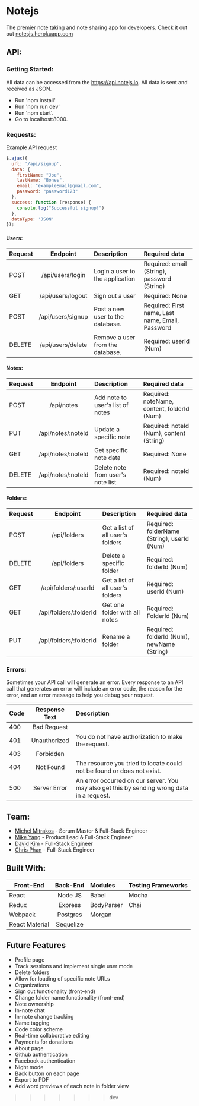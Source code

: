 # Notejs

The premier note taking and note sharing app for developers. Check it out out [notesjs.herokuapp.com](notesjs.herokuapp.com)

## API:
### Getting Started:
All data can be accessed from the https://api.notejs.io. All data is sent and received as JSON.

- Run 'npm install'
- Run 'npm run dev'
- Run 'npm start'.
- Go to localhost:8000.

### Requests:
Example API request

  ```javascript
  $.ajax({
    url: '/api/signup',
    data: {
      firstName: "Joe",
      lastName: "Bones",
      email: "exampleEmail@gmail.com",
      password: "password123"
    },
    success: function (response) {
      console.log("Successful signup!")
    },
    dataType: 'JSON'
  });
  ```

#### Users:
| Request | Endpoint              | Description                           | Required data                                    |
| ------- |:---------------------:| :-------------------------------------|:-------------------------------------------------|
| POST    | /api/users/login      | Login a user to the application       | Required: email (String), password (String)      |
| GET     | /api/users/logout     | Sign out a user                       | Required: None                                   |
| POST    | /api/users/signup     | Post a new user to the database.      | Required: First name, Last name, Email, Password |
| DELETE  | /api/users/delete     | Remove a user from the database.      | Required: userId (Num)                           |

#### Notes:
| Request | Endpoint              | Description                           | Required data                                    |
| ------- |:---------------------:| :-------------------------------------|:-------------------------------------------------|
| POST    | /api/notes            | Add note to user's list of notes      | Required: noteName, content, folderId (Num)      |
| PUT     | /api/notes/:noteId    | Update a specific note                | Required: noteId (Num), content (String)         |
| GET     | /api/notes/:noteId    | Get specific note data                | Required: None                                   |
| DELETE  | /api/notes/:noteId    | Delete note from user's note list     | Required: noteId (Num)                           |

#### Folders:
| Request | Endpoint               | Description                           | Required data                                    |
| ------- |:----------------------:| :-------------------------------------|:-------------------------------------------------|
| POST    | /api/folders           | Get a list of all user's folders      | Required: folderName (String), userId (Num)      |
| DELETE  | /api/folders           | Delete a specific folder              | Required: folderId (Num)                         |
| GET     | /api/folders/:userId   | Get a list of all user's folders      | Required: userId (Num)                           |
| GET     | /api/folders/:folderId | Get one folder with all notes         | Required: FolderId (Num)                         |
| PUT     | /api/folders/:folderId | Rename a folder                       | Required: folderId (Num), newName (String)       |

### Errors:
Sometimes your API call will generate an error. Every response to an API call that generates an error will include an error code, the reason for the error, and an error message to help you debug your request.

| Code  | Response Text   | Description                                                                                      |
| ----- |:---------------:| :------------------------------------------------------------------------------------------------|
| 400   | Bad Request     |                                                                                                  |
| 401   | Unauthorized    | You do not have authorization to make the request.                                               |
| 403   | Forbidden       |                                                                                                  |
| 404   | Not Found       | The resource you tried to locate could not be found or does not exist.                           |
| 500   | Server Error    | An error occurred on our server. You may also get this by sending wrong data in a request.       |


## Team:
- [Michel Mitrakos](https://www.michaelmitrakos.com) - Scrum Master & Full-Stack Engineer
- [Mike Yang](https://github.com/micyang) - Product Lead & Full-Stack Engineer
- [David Kim](https://github.com/davidkim310) - Full-Stack Engineer
- [Chris Phan](https://github.com/cpp6d) - Full-Stack Engineer

## Built With:
| Front-End      | Back-End     | Modules         | Testing Frameworks  |
| -------------- |:------------:| :---------------|:--------------------|
| React          | Node JS      | Babel           | Mocha               |
| Redux          | Express      | BodyParser      | Chai                |
| Webpack        | Postgres     | Morgan          |                     |
| React Material | Sequelize    |                 |                     |

## Future Features
- Profile page
- Track sessions and implement single user mode
- Delete folders
- Allow for loading of specific note URLs
- Organizations
- Sign out functionality (front-end)
- Change folder name functionality (front-end)
- Note ownership
- In-note chat
- In-note change tracking
- Name tagging
- Code color scheme
- Real-time collaborative editing
- Payments for donations
- About page
- Github authentication
- Facebook authentication
- Night mode
- Back button on each page
- Export to PDF
- Add word previews of each note in folder view
>>>>>>> dev
